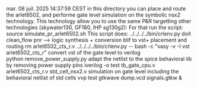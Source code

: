 mar. 08 juil. 2025 14:37:59 CEST
in this directory you can place and route the arlet6502, and performe gate level simulation on the symbolic nsx2 technology. This technology allow you to use the same P&R targetting other technologies (skywater130, GF180, IHP sg130g2):
For that run the script:
source simulate_pr_arlet6502.sh
This script does:
../../../../bin/crlenv.py doit clean_flow pnr  --> logic synthesis + conversion blif to vst+ placement and routing
rm arlet6502_cts_r.v
../../../../bin/crlenv.py -- bash -c "vasy -v -I vst arlet6502_cts_r"   convert vst of the gate level to verilog	   
python remove_power_supply.py                                           adapt the netlist to the spice behavioral lib by removing power supply pins
iverilog -o  test tb_gate_cpu.v arlet6502_cts_r.v std_cell_nsx2.v     simulation on gate level including the behavioral netlist of std cells
vvp test
gtkwave dump.vcd signals.gtkw &
